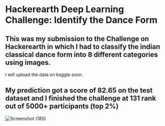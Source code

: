 # Hackerearth Deep Learning Challenge: Identify the Dance Form

## This was my submission to the Challenge on Hackerearth in which I had to classify the indian classical dance form into 8 different categories using images.

I will upload the data on kaggle soon.

## My prediction got a score of 82.65 on the test dataset and I finished the challenge at 131 rank out of 5000+ participants (top 2%)

![Screenshot (185)](https://user-images.githubusercontent.com/13919456/86553610-3d320f80-bf19-11ea-8364-b7c9da1cd689.png)
